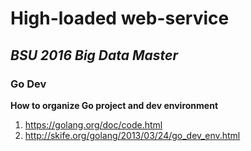 # High-loaded web-service
## *BSU 2016 Big Data Master*

### Go Dev

**How to organize Go project and dev environment**

1. https://golang.org/doc/code.html
2. http://skife.org/golang/2013/03/24/go_dev_env.html
